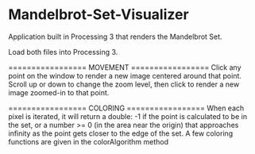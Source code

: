 # Mandelbrot-Set-Visualizer
Application built in Processing 3 that renders the Mandelbrot Set.

Load both files into Processing 3. 

================= MOVEMENT =================
Click any point on the window to render a new image centered around that point.
Scroll up or down to change the zoom level, then click to render a new image zoomed-in to that point.

================= COLORING =================
When each pixel is iterated, it will return a double: -1 if the point is calculated to be in the set, or a number >= 0 (in the area near the origin) that approaches infinity as the point gets closer to the edge of the set.
A few coloring functions are given in the colorAlgorithm method
